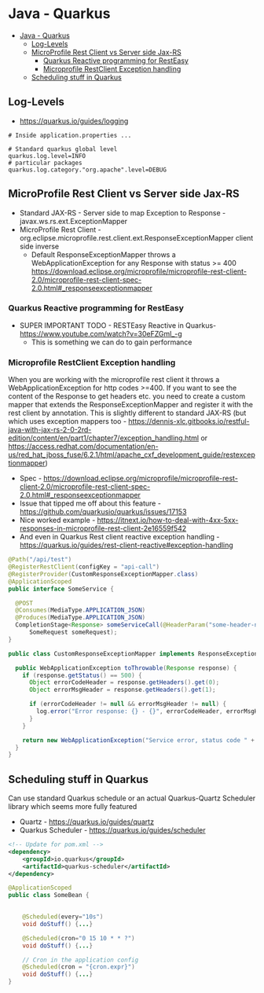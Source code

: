 # Java - Quarkus

- [Java - Quarkus](#java---quarkus)
  - [Log-Levels](#log-levels)
  - [MicroProfile Rest Client vs Server side Jax-RS](#microprofile-rest-client-vs-server-side-jax-rs)
    - [Quarkus Reactive programming for RestEasy](#quarkus-reactive-programming-for-resteasy)
    - [Microprofile RestClient Exception handling](#microprofile-restclient-exception-handling)
  - [Scheduling stuff in Quarkus](#scheduling-stuff-in-quarkus)

## Log-Levels

- <https://quarkus.io/guides/logging>

```properties
# Inside application.properties ...

# Standard quarkus global level
quarkus.log.level=INFO
# particular packages
quarkus.log.category."org.apache".level=DEBUG
```

## MicroProfile Rest Client vs Server side Jax-RS

- Standard JAX-RS - Server side to map Exception to Response - javax.ws.rs.ext.ExceptionMapper
- MicroProfile Rest Client - org.eclipse.microprofile.rest.client.ext.ResponseExceptionMapper client side inverse
  - Default ResponseExceptionMapper throws a WebApplicationException for any Response with status >= 400 <https://download.eclipse.org/microprofile/microprofile-rest-client-2.0/microprofile-rest-client-spec-2.0.html#_responseexceptionmapper>

### Quarkus Reactive programming for RestEasy

- SUPER IMPORTANT TODO - RESTEasy Reactive in Quarkus- <https://www.youtube.com/watch?v=30eFZGml_-g>
  - This is something we can do to gain performance

### Microprofile RestClient Exception handling

When you are working with the microprofile rest client it throws a WebApplicationException for http codes >=400.
If you want to see the content of the Response to get headers etc. you need to create a custom mapper that extends the ResponseExceptionMapper and register it with the rest client by annotation.
This is slightly different to standard JAX-RS (but which uses exception mappers too - <https://dennis-xlc.gitbooks.io/restful-java-with-jax-rs-2-0-2rd-edition/content/en/part1/chapter7/exception_handling.html> or <https://access.redhat.com/documentation/en-us/red_hat_jboss_fuse/6.2.1/html/apache_cxf_development_guide/restexceptionmapper>)

- Spec - <https://download.eclipse.org/microprofile/microprofile-rest-client-2.0/microprofile-rest-client-spec-2.0.html#_responseexceptionmapper>
- Issue that tipped me off about this feature - <https://github.com/quarkusio/quarkus/issues/17153>
- Nice worked example - <https://itnext.io/how-to-deal-with-4xx-5xx-responses-in-microprofile-rest-client-2e16559f542>
- And even in Quarkus Rest client reactive exception handling - <https://quarkus.io/guides/rest-client-reactive#exception-handling>

```java
@Path("/api/test")
@RegisterRestClient(configKey = "api-call")
@RegisterProvider(CustomResponseExceptionMapper.class)
@ApplicationScoped
public interface SomeService {

  @POST
  @Consumes(MediaType.APPLICATION_JSON)
  @Produces(MediaType.APPLICATION_JSON)
  CompletionStage<Response> someServiceCall(@HeaderParam("some-header-name") String someHeader,
      SomeRequest someRequest);
}
```

```java
public class CustomResponseExceptionMapper implements ResponseExceptionMapper<WebApplicationException> {

  public WebApplicationException toThrowable(Response response) {
    if (response.getStatus() == 500) {
      Object errorCodeHeader = response.getHeaders().get(0);
      Object errorMsgHeader = response.getHeaders().get(1);

      if (errorCodeHeader != null && errorMsgHeader != null) {
        log.error("Error response: {} - {}", errorCodeHeader, errorMsgHeader);
      }
    }

    return new WebApplicationException("Service error, status code " + response.getStatus(), response);
  }
}

```

## Scheduling stuff in Quarkus

Can use standard Quarkus schedule or an actual Quarkus-Quartz Scheduler library which seems more fully featured

- Quartz - <https://quarkus.io/guides/quartz>
- Quarkus Scheduler - <https://quarkus.io/guides/scheduler>

```xml
<!-- Update for pom.xml -->
<dependency>
    <groupId>io.quarkus</groupId>
    <artifactId>quarkus-scheduler</artifactId>
</dependency>
```

```java
@ApplicationScoped              
public class SomeBean {

    
    @Scheduled(every="10s")     
    void doStuff() {...}

    @Scheduled(cron="0 15 10 * * ?") 
    void doStuff() {...}

    // Cron in the application config
    @Scheduled(cron = "{cron.expr}") 
    void doStuff() {...}
}
```
